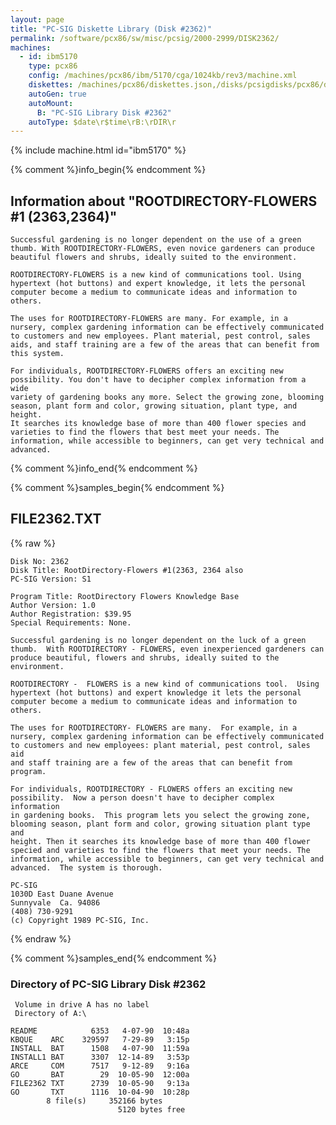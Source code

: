 ```yaml
---
layout: page
title: "PC-SIG Diskette Library (Disk #2362)"
permalink: /software/pcx86/sw/misc/pcsig/2000-2999/DISK2362/
machines:
  - id: ibm5170
    type: pcx86
    config: /machines/pcx86/ibm/5170/cga/1024kb/rev3/machine.xml
    diskettes: /machines/pcx86/diskettes.json,/disks/pcsigdisks/pcx86/diskettes.json
    autoGen: true
    autoMount:
      B: "PC-SIG Library Disk #2362"
    autoType: $date\r$time\rB:\rDIR\r
---
```


{% include machine.html id="ibm5170" %}

{% comment %}info_begin{% endcomment %}

## Information about "ROOTDIRECTORY-FLOWERS #1 (2363,2364)"

    Successful gardening is no longer dependent on the use of a green
    thumb. With ROOTDIRECTORY-FLOWERS, even novice gardeners can produce
    beautiful flowers and shrubs, ideally suited to the environment.
    
    ROOTDIRECTORY-FLOWERS is a new kind of communications tool. Using
    hypertext (hot buttons) and expert knowledge, it lets the personal
    computer become a medium to communicate ideas and information to
    others.
    
    The uses for ROOTDIRECTORY-FLOWERS are many. For example, in a
    nursery, complex gardening information can be effectively communicated
    to customers and new employees. Plant material, pest control, sales
    aids, and staff training are a few of the areas that can benefit from
    this system.
    
    For individuals, ROOTDIRECTORY-FLOWERS offers an exciting new
    possibility. You don't have to decipher complex information from a wide
    variety of gardening books any more. Select the growing zone, blooming
    season, plant form and color, growing situation, plant type, and height.
    It searches its knowledge base of more than 400 flower species and
    varieties to find the flowers that best meet your needs. The
    information, while accessible to beginners, can get very technical and
    advanced.
{% comment %}info_end{% endcomment %}

{% comment %}samples_begin{% endcomment %}

## FILE2362.TXT

{% raw %}
```
Disk No: 2362                                                           
Disk Title: RootDirectory-Flowers #1(2363, 2364 also                    
PC-SIG Version: S1                                                      
                                                                        
Program Title: RootDirectory Flowers Knowledge Base                     
Author Version: 1.0                                                     
Author Registration: $39.95                                             
Special Requirements: None.                                             
                                                                        
Successful gardening is no longer dependent on the luck of a green      
thumb.  With ROOTDIRECTORY - FLOWERS, even inexperienced gardeners can  
produce beautiful, flowers and shrubs, ideally suited to the            
environment.                                                            
                                                                        
ROOTDIRECTORY -  FLOWERS is a new kind of communications tool.  Using   
hypertext (hot buttons) and expert knowledge it lets the personal       
computer become a medium to communicate ideas and information to others.
                                                                        
The uses for ROOTDIRECTORY- FLOWERS are many.  For example, in a        
nursery, complex gardening information can be effectively communicated  
to customers and new employees: plant material, pest control, sales aid 
and staff training are a few of the areas that can benefit from program.
                                                                        
For individuals, ROOTDIRECTORY - FLOWERS offers an exciting new         
possibility.  Now a person doesn't have to decipher complex information 
in gardening books.  This program lets you select the growing zone,     
blooming season, plant form and color, growing situation plant type and 
height. Then it searches its knowledge base of more than 400 flower     
specied and varieties to find the flowers that meet your needs. The     
information, while accessible to beginners, can get very technical and  
advanced.  The system is thorough.                                      
                                                                        
PC-SIG                                                                  
1030D East Duane Avenue                                                 
Sunnyvale  Ca. 94086                                                    
(408) 730-9291                                                          
(c) Copyright 1989 PC-SIG, Inc.                                         
```
{% endraw %}

{% comment %}samples_end{% endcomment %}

### Directory of PC-SIG Library Disk #2362

     Volume in drive A has no label
     Directory of A:\

    README            6353   4-07-90  10:48a
    KBQUE    ARC    329597   7-29-89   3:15p
    INSTALL  BAT      1508   4-07-90  11:59a
    INSTALL1 BAT      3307  12-14-89   3:53p
    ARCE     COM      7517   9-12-89   9:16a
    GO       BAT        29  10-05-90  12:00a
    FILE2362 TXT      2739  10-05-90   9:13a
    GO       TXT      1116  10-04-90  10:28p
            8 file(s)     352166 bytes
                            5120 bytes free
